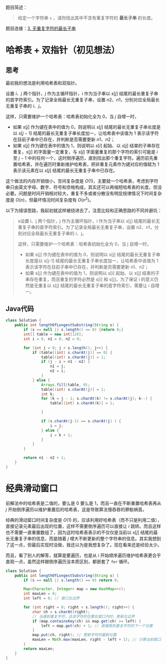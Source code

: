 题目简述：

> 给定一个字符串 `s` ，请你找出其中不含有重复字符的 **最长子串** 的长度。

题目连接：[3. 无重复字符的最长子串](https://leetcode.cn/problems/longest-substring-without-repeating-characters/)

# 哈希表 + 双指针（初见想法）

## 思考

最初我的想法是利用哈希表和双指针。

设置 $i$、$j$ 两个指针，$j$ 作为主循环指针，$i$ 作为当子串以 $s[j]$ 结尾的最长重复子串的首字符索引。为了记录全局最长无重复子串，设置 $n2$、$n1$，分别对应全局最长无重复子串的 $i$、$j$。

这样，只需要维护一个哈希表：哈希表初始化全为 $0$，当 $j$ 自增一时，

- 如果 $s[j]$ 作为键在表中的值为 $0$，则说明以 $s[j]$ 结尾的最长无重复子串长度是以 $s[j-1]$ 结尾的最长无重复子串长度加一，让哈希表中该值为 $1$ 表示该字符在目前子串中已存在，并判断是否需要更新 $n1$、$n2$；
- 如果 $s[j]$ 作为键在表中的值为 $1$，则说明以 $s[i]$ 起始、以 $s[j]$ 结束的子串存在重复，$s[j]$ 的字面量一定重复，与 $s[j]$ 字面量重复的那个字符的索引可能是 $i$ 至 $j-1$ 中的任何一个，这时倒序遍历，直到找出那个重复字符。遍历前先重置哈希表，并在遍历时重新维护哈希表，把非重复元素作为键对应的值赋为 $1$ 表示该元素在以 $s[j]$ 结尾的最长无重复子串中已存在。

这个做法的内存开销很小，空间复杂度是 $O(1)$，主要就一个哈希表，考虑到字符串只由英文字母、数字、符号和空格构成，其实还可以再缩短哈希表的长度，但没必要。问题是时间开销相对较大，重复不多或者分散没有明显规律情况下时间复杂度是 $O(n)$，但最坏情况时间复杂度有 $O(n^2)$。

以下为错误思路，我起初就这样被绕进去了，注意比较和正确思路的不同并避坑：

>s设置 i、j 两个指针，j 作为主循环指针，i 作为当子串以 s[j] 结尾的最长无重复子串的首字符索引。为了记录全局最长无重复子串，设置 n2、n1，分别对应全局最长无重复子串的 i、j。
>
>这样，只需要维护一个哈希表：哈希表初始化全为 0，当 j 自增一时，
>
>- 如果 s[j] 作为键在表中的值为 0，则说明以 s[j] 结尾的最长无重复子串长度是以 s[j-1] 结尾的最长无重复子串长度加一，让哈希表中该值为 1 表示该字符在目前子串中已存在，并判断是否需要更新 n1、n2；
>- 如果 s[j] 作为键在表中的值为 1，则说明以 s[i] 起始、以 s[j] 结束的子串存在重复，而且重复的字符必然是 s[i] 和 s[j]，为了保证 i 的意义仍然是无重复以 s[j] 结尾的最长无重复子串的首字符索引，需要让 i 自增一。

## Java代码

```java
class Solution {
    public int lengthOfLongestSubstring(String s) {
        if (s == null || s.length() == 0) {return 0;}
        int[] table = new int[128];
        int i = 0, n1 = 0, n2 = 0;

        for (int j = 0; j < s.length(); j++) {
            if (table[(int) s.charAt(j)] == 0) {
                table[(int) s.charAt(j)] = 1;
                if (j - i > n1 - n2) {
                    n1 = j;
                    n2 = i;
                }
            } else {
                Arrays.fill(table, 0);
                table[(int) s.charAt(j)] = 1;
                int k;
                for (k = j - 1; s.charAt(k) != s.charAt(j); k--) {
                    table[(int) s.charAt(k)] = 1;

                }

                if (s.charAt(j-1) == s.charAt(j) ) {
                    i = j;
                } else {
                    i = k + 1;
                }
            }
        }

        return n1 - n2 + 1;
    }
}
```

# 经典滑动窗口

前解法中的哈希表是二值的，要么是 $0$ 要么是 $1$，而且一直在不断重置哈希表再从 $j$  开始倒序遍历以维护重置后的哈希表，这是导致算法慢吞吞的罪魁祸首。

经典的滑动窗口时间复杂度是 $O(1)$ 的，应该利用好哈希表（而不只是利用二值），直接记录元素最后出现的位置，这样不需要倒序遍历可以直接让 $i$ 跳转。而且这样也不需要一直重置数组了，因为这时哈希表表示的不仅仅是当前以 $s[j]$ 结尾的最长无重复子串的信息，而是随着 $j$ 增大不断更新的整个字符串的信息。其实我想到了这一点，但最后实现时没做，我还以为是我想复杂了。现在看来还是经验太少。

而且，看了别人的解答，就算是要遍历，也是从 $i$ 开始顺序遍历维护哈希表更合乎直观一点，虽然这样跟倒序遍历没本质区别，都嵌套了 `for` 循环。

```java
class Solution {
    public int lengthOfLongestSubstring(String s) {
        if (s == null || s.length() == 0) return 0;

        Map<Character, Integer> map = new HashMap<>();
        int maxLen = 0;
        int left = 0; // 窗口左边界

        for (int right = 0; right < s.length(); right++) {
            char ch = s.charAt(right);
            // 当遇到重复字符，且该字符的位置在窗口内时，更新左边界
            if (map.containsKey(ch) && map.get(ch) >= left) {
                left = map.get(ch) + 1; // 直接跳到重复字符的下一个位置
            }
            map.put(ch, right); // 更新字符的最新位置
            maxLen = Math.max(maxLen, right - left + 1); // 计算当前窗口长度
        }
        return maxLen;
    }
}
```

